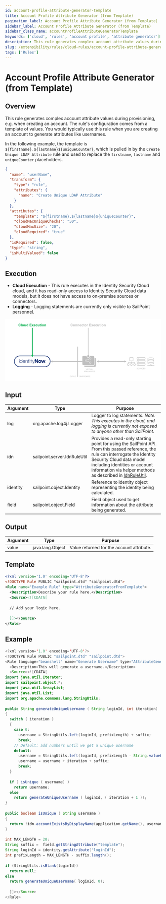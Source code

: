 ```yaml
---
id: account-profile-attribute-generator-template
title: Account Profile Attribute Generator (from Template)
pagination_label: Account Profile Attribute Generator (from Template)
sidebar_label: Account Profile Attribute Generator (from Template)
sidebar_class_name: accountProfileAttributeGeneratorTemplate
keywords: ['cloud', 'rules', 'account profile', 'attribute generator']
description: This rule generates complex account attribute values during provisioning, e.g. when creating an account. The rule's configuration comes from a template of values.
slug: /extensibility/rules/cloud-rules/account-profile-attribute-generator-template
tags: ['Rules']
---
```


# Account Profile Attribute Generator (from Template)

## Overview

This rule generates complex account attribute values during provisioning, e.g. when creating an account. The rule's configuration comes from a template of values. You would typically use this rule when you are creating an account to generate attributes like usernames.

In the following example, the template is `${firstname}.${lastname}${uniqueCounter}`, which is pulled in by the `Create Unique LDAP Attribute` rule and used to replace the `firstname`, `lastname` and `uniqueCounter` placeholders.

```json
{
  "name": "userName",
  "transform": {
    "type": "rule",
    "attributes": {
      "name": "Create Unique LDAP Attribute"
    }
  },
  "attributes": {
    "template": "${firstname}.${lastname}${uniqueCounter}",
    "cloudMaxUniqueChecks": "50",
    "cloudMaxSize": "20",
    "cloudRequired": "true"
  },
  "isRequired": false,
  "type": "string",
  "isMultiValued": false
}
```

## Execution

- **Cloud Execution** - This rule executes in the Identity Security Cloud cloud, and it has read-only access to Identity Security Cloud data models, but it does not have access to on-premise sources or connectors.
- **Logging** - Logging statements are currently only visible to SailPoint personnel.

![Rule Execution](../img/cloud_execution.png)

## Input

| Argument | Type | Purpose |
| --- | --- | --- |
| log | org.apache.log4j.Logger | Logger to log statements. _Note: This executes in the cloud, and logging is currently not exposed to anyone other than SailPoint._ |
| idn | sailpoint.server.IdnRuleUtil | Provides a read-only starting point for using the SailPoint API. From this passed reference, the rule can interrogate the Identity Security Cloud data model including identities or account information via helper methods as described in [IdnRuleUtil](../idn_rule_utility.md). |
| identity | sailpoint.object.Identity | Reference to identity object representing the identity being calculated. |
| field | sailpoint.object.Field | Field object used to get information about the attribute being generated. |

## Output

| Argument | Type             | Purpose                                   |
| -------- | ---------------- | ----------------------------------------- |
| value    | java.lang.Object | Value returned for the account attribute. |

## Template

```xml
<?xml version='1.0' encoding='UTF-8'?>
<!DOCTYPE Rule PUBLIC "sailpoint.dtd" "sailpoint.dtd">
<Rule name="Example Rule" type="AttributeGeneratorFromTemplate">
  <Description>Describe your rule here.</Description>
  <Source><![CDATA[

  // Add your logic here.

  ]]></Source>
</Rule>
```

## Example

```java
<?xml version='1.0' encoding='UTF-8'?>
<!DOCTYPE Rule PUBLIC "sailpoint.dtd" "sailpoint.dtd">
<Rule language="beanshell" name="Generate Username" type="AttributeGeneratorFromTemplate">
  <Description>This will generate a username.</Description>
  <Source><![CDATA[
import java.util.Iterator;
import sailpoint.object.*;
import java.util.ArrayList;
import java.util.List;
import org.apache.commons.lang.StringUtils;

public String generateUniqueUsername ( String loginId, int iteration)
{
  switch ( iteration )
  {
    case 0:
      username = StringUtils.left(loginId, prefixLength) + suffix;
      break;
    // Default: add numbers until we get a unique username
    default:
      username = StringUtils.left(loginId, prefixLength - String.valueOf(iteration).length()).toString();
      username = username + iteration + suffix;
      break;
  }

  if ( isUnique ( username) )
    return username;
  else
    return generateUniqueUsername ( loginId, ( iteration + 1 ));
}

public boolean isUnique ( String username )
{
  return !idn.accountExistsByDisplayName(application.getName(), username);
}

int MAX_LENGTH = 20;
String suffix =  field.getStringAttribute("template");
String loginId = identity.getAttribute("loginId");
int prefixLength = MAX_LENGTH - suffix.length();

if (StringUtils.isBlank(loginId))
  return null;
else
  return generateUniqueUsername( loginId, 0);

  ]]></Source>
</Rule>
```
